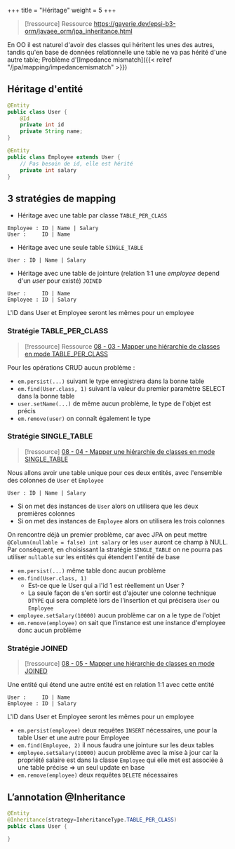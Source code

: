 +++
title = "Héritage"
weight = 5
+++

> [!ressource] Ressource
> https://gayerie.dev/epsi-b3-orm/javaee_orm/jpa_inheritance.html

En OO il est naturel d'avoir des classes qui héritent les unes des autres, tandis qu'en base de données relationnelle une table ne va pas hérité d'une autre table; Problème d'[Impedance mismatch]({{< relref "/jpa/mapping/impedancemismatch" >}})

## Héritage d'entité
```java
@Entity
public class User {
    @Id
    private int id
    private String name;
}

@Entity
public class Employee extends User {
    // Pas besoin de id, elle est hérité
    private int salary
}
```

## 3 stratégies de mapping
- Héritage avec une table par classe `TABLE_PER_CLASS`
```
Employee : ID | Name | Salary
User :     ID | Name
```

- Héritage avec une seule table `SINGLE_TABLE`
```
User : ID | Name | Salary
```

- Héritage avec une table de jointure (relation 1:1 une *employee* depend d'un *user* pour existé) `JOINED`
```
User :     ID | Name
Employee : ID | Salary
```

L'ID dans User et Employee seront les mêmes pour un employee

### Stratégie TABLE_PER_CLASS
> [!ressource] Ressource
> [ 08 - 03 - Mapper une hiérarchie de classes en mode TABLE_PER_CLASS ](https://youtu.be/mb6tEK3C5_o?list=PLzzeuFUy_CnhVfJIKyc3okTiiCc0anutx)

Pour les opérations CRUD aucun problème :

- `em.persist(...)` suivant le type enregistrera dans la bonne table
- `em.find(User.class, 1)` suivant la valeur du premier paramètre SELECT dans la bonne table
- `user.setName(...)` de même aucun problème, le type de l'objet est précis
- `em.remove(user)` on connaît également le type

### Stratégie SINGLE_TABLE
> [!ressource]
> [ 08 - 04 - Mapper une hiérarchie de classes en mode SINGLE_TABLE](https://youtu.be/swXo45QrYWo?list=PLzzeuFUy_CnhVfJIKyc3okTiiCc0anutx)

Nous allons avoir une table unique pour ces deux entités, avec l'ensemble des colonnes de `User` et `Employee`
```
User : ID | Name | Salary
```

- Si on met des instances de `User` alors on utilisera que les deux premières colonnes
- Si on met des instances de `Employee` alors on utilisera les trois colonnes

On rencontre déjà un premier problème, car avec JPA on peut mettre `@Column(nullable = false) int salary` or les `user` auront ce champ à NULL.
Par conséquent, en choisissant la stratégie `SINGLE_TABLE` on ne pourra pas utiliser `nullable` sur les entités qui étendent l'entité de base

- `em.persist(...)` même table donc aucun problème
- `em.find(User.class, 1)`
  - Est-ce que le User qui a l'id 1 est réellement un User ?
  - La seule façon de s'en sortir est d'ajouter une colonne technique `DTYPE` qui sera complété lors de l'insertion et qui précisera `User` ou `Employee`
- `employee.setSalary(10000)` aucun problème car on a le type de l'objet
- `em.remove(employee)` on sait que l'instance est une instance d'employee donc aucun problème

### Stratégie JOINED
> [!ressource]
> [ 08 - 05 - Mapper une hiérarchie de classes en mode JOINED ](https://youtu.be/M9UOBnCLalI?list=PLzzeuFUy_CnhVfJIKyc3okTiiCc0anutx)

Une entité qui étend une autre entité est en relation 1:1 avec cette entité

```
User :     ID | Name
Employee : ID | Salary
```

L'ID dans User et Employee seront les mêmes pour un employee

- `em.persist(employee)` deux requêtes `INSERT` nécessaires, une pour la table User et une autre pour Employee
- `em.find(Employee, 2)` il nous faudra une jointure sur les deux tables
- `employee.setSalary(10000)` aucun problème avec la mise à jour car la propriété salaire est dans la classe `Employee` qui elle met est associée à une table précise => un seul update en base
- `em.remove(employee)` deux requêtes `DELETE` nécessaires

## L’annotation @Inheritance
```java
@Entity
@Inheritance(strategy=InheritanceType.TABLE_PER_CLASS)
public class User {

}
```